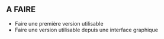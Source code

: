 ## A FAIRE
- Faire une première version utilisable
- Faire une version utilisable depuis une interface graphique